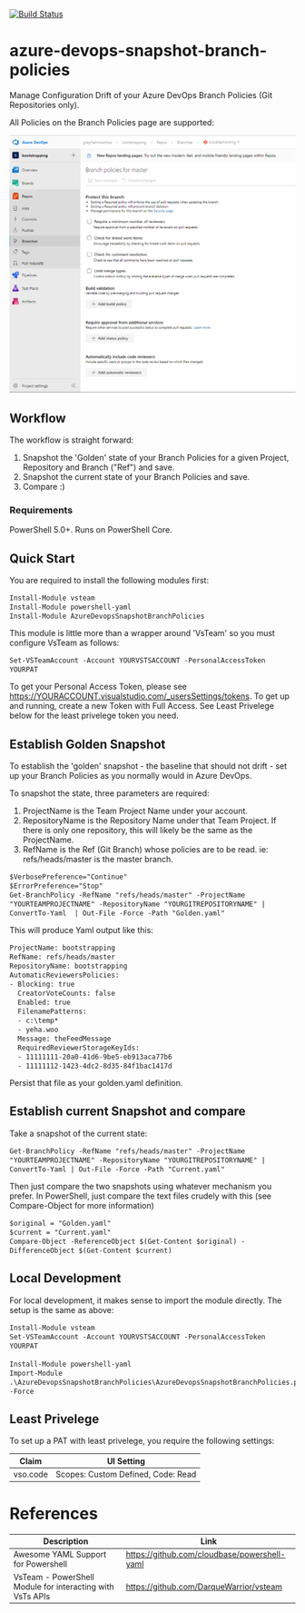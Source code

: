 [![Build Status](https://greyhamwoohoo.visualstudio.com/PowerShell-Modules/_apis/build/status/SnapshotBranchPolicies-Release?branchName=master)](https://greyhamwoohoo.visualstudio.com/PowerShell-Modules/_build/latest?definitionId=15&branchName=master)

# azure-devops-snapshot-branch-policies
Manage Configuration Drift of your Azure DevOps Branch Policies (Git Repositories only).

All Policies on the Branch Policies page are supported:

![Branch Policies](docs/policies-png.png?raw=true "Snapshot Branch Policies")

## Workflow
The workflow is straight forward:

1. Snapshot the 'Golden' state of your Branch Policies for a given Project, Repository and Branch ("Ref") and save. 
2. Snapshot the current state of your Branch Policies and save.
3. Compare :)

### Requirements
PowerShell 5.0+. Runs on PowerShell Core. 

## Quick Start
You are required to install the following modules first:

```
Install-Module vsteam
Install-Module powershell-yaml
Install-Module AzureDevopsSnapshotBranchPolicies
```

This module is little more than a wrapper around 'VsTeam' so you must configure VsTeam as follows:

```
Set-VSTeamAccount -Account YOURVSTSACCOUNT -PersonalAccessToken YOURPAT
```

To get your Personal Access Token, please see https://YOURACCOUNT.visualstudio.com/_usersSettings/tokens. To get up and running, create a new Token with Full Access. See Least Privelege below for the least privelege token you need. 

## Establish Golden Snapshot
To establish the 'golden' snapshot - the baseline that should not drift - set up your Branch Policies as you normally would in Azure DevOps.

To snapshot the state, three parameters are required:

1. ProjectName is the Team Project Name under your account. 
2. RepositoryName is the Repository Name under that Team Project. If there is only one repository, this will likely be the same as the ProjectName.
3. RefName is the Ref (Git Branch) whose policies are to be read. ie: refs/heads/master is the master branch.

```
$VerbosePreference="Continue"
$ErrorPreference="Stop"
Get-BranchPolicy -RefName "refs/heads/master" -ProjectName "YOURTEAMPROJECTNAME" -RepositoryName "YOURGITREPOSITORYNAME" | ConvertTo-Yaml  | Out-File -Force -Path "Golden.yaml"
```

This will produce Yaml output like this:

```
ProjectName: bootstrapping
RefName: refs/heads/master
RepositoryName: bootstrapping
AutomaticReviewersPolicies:
- Blocking: true
  CreatorVoteCounts: false
  Enabled: true
  FilenamePatterns:
  - c:\temp*
  - yeha.woo
  Message: theFeedMessage
  RequiredReviewerStorageKeyIds:
  - 11111111-20a0-41d6-9be5-eb913aca77b6
  - 11111112-1423-4dc2-8d35-84f1bac1417d
```

Persist that file as your golden.yaml definition. 

## Establish current Snapshot and compare
Take a snapshot of the current state:

``` 
Get-BranchPolicy -RefName "refs/heads/master" -ProjectName "YOURTEAMPROJECTNAME" -RepositoryName "YOURGITREPOSITORYNAME" | ConvertTo-Yaml | Out-File -Force -Path "Current.yaml"
```

Then just compare the two snapshots using whatever mechanism you prefer. In PowerShell, just compare the text files crudely with this (see Compare-Object for more information)

```
$original = "Golden.yaml"
$current = "Current.yaml"
Compare-Object -ReferenceObject $(Get-Content $original) -DifferenceObject $(Get-Content $current)
```

## Local Development
For local development, it makes sense to import the module directly. The setup is the same as above:

```
Install-Module vsteam
Set-VSTeamAccount -Account YOURVSTSACCOUNT -PersonalAccessToken YOURPAT

Install-Module powershell-yaml
Import-Module .\AzureDevopsSnapshotBranchPolicies\AzureDevopsSnapshotBranchPolicies.psd1 -Force
```

## Least Privelege
To set up a PAT with least privelege, you require the following settings:

| Claim | UI Setting |
| ----- | ---------- |
| vso.code | Scopes: Custom Defined, Code: Read |


# References
| Description | Link | 
| ----------- | ---- |
| Awesome YAML Support for Powershell | https://github.com/cloudbase/powershell-yaml |
| VsTeam - PowerShell Module for interacting with VsTs APIs | https://github.com/DarqueWarrior/vsteam |
